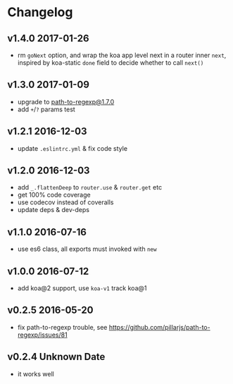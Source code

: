 # Changelog

## v1.4.0 2017-01-26

- rm `goNext` option, and wrap the koa app level next in a router inner `next`,
  inspired by koa-static `done` field to decide whether to call `next()`

## v1.3.0 2017-01-09

- upgrade to path-to-regexp@1.7.0
- add `+`/`?` params test

## v1.2.1 2016-12-03

- update `.eslintrc.yml` & fix code style

## v1.2.0 2016-12-03

- add `_.flattenDeep` to `router.use` & `router.get` etc
- get 100% code coverage
- use codecov instead of coveralls
- update deps & dev-deps

## v1.1.0 2016-07-16

- use es6 class, all exports must invoked with `new`

## v1.0.0 2016-07-12

- add koa@2 support, use `koa-v1` track koa@1

## v0.2.5 2016-05-20

- fix path-to-regexp trouble, see <https://github.com/pillarjs/path-to-regexp/issues/81>

## v0.2.4 Unknown Date

- it works well
